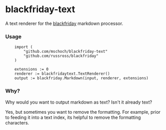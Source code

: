# blackfriday-text

A text renderer for the [blackfriday](https://github.com/russross/blackfriday) markdown processor.

### Usage

		import (
			"github.com/mschoch/blackfriday-text"
			"github.com/russross/blackfriday"
		)

		extensions := 0
		renderer := blackfridaytext.TextRenderer()
		output := blackfriday.Markdown(input, renderer, extensions)

### Why?

Why would you want to output markdown as text?  Isn't it already text?

Yes, but sometimes you want to remove the formatting.  For example, prior to feeding it into a text index, its helpful to remove the formatting characters.